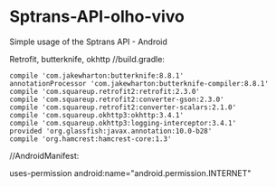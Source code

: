 # Sptrans-API-olho-vivo
Simple usage of the Sptrans API - Android

Retrofit, butterknife, okhttp
//build.gradle:

    compile 'com.jakewharton:butterknife:8.8.1'
    annotationProcessor 'com.jakewharton:butterknife-compiler:8.8.1'
    compile 'com.squareup.retrofit2:retrofit:2.3.0'
    compile 'com.squareup.retrofit2:converter-gson:2.3.0'
    compile 'com.squareup.retrofit2:converter-scalars:2.1.0'
    compile 'com.squareup.okhttp3:okhttp:3.4.1'
    compile 'com.squareup.okhttp3:logging-interceptor:3.4.1'
    provided 'org.glassfish:javax.annotation:10.0-b28'
    compile 'org.hamcrest:hamcrest-core:1.3'
    
    
//AndroidManifest:

uses-permission android:name="android.permission.INTERNET"
